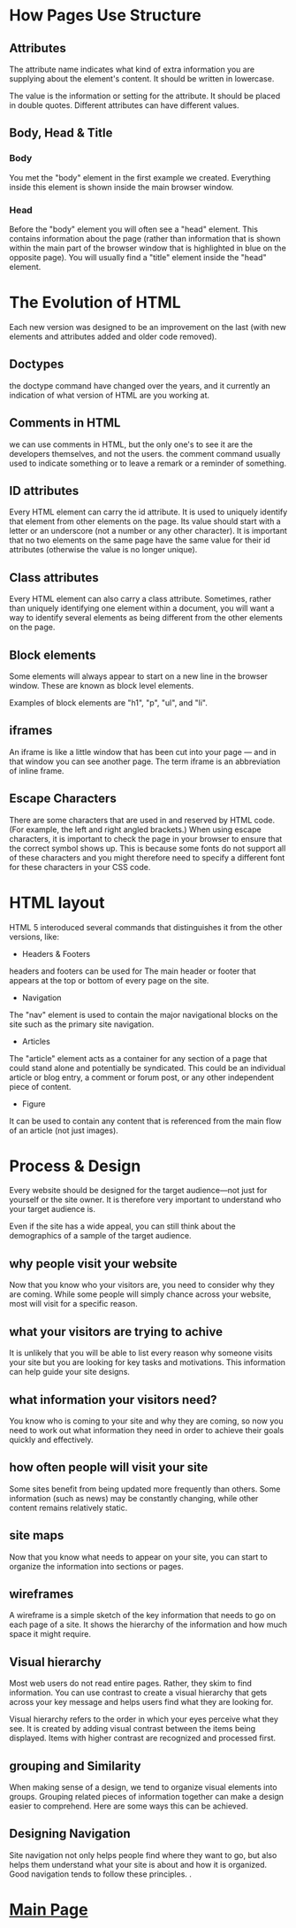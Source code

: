 # How Pages Use Structure

## Attributes
The attribute name indicates what kind of extra information you are supplying about the element's content. It should be written in lowercase.

The value is the information or setting for the attribute. It should be placed in double quotes. Different attributes can have different values.

## Body, Head & Title
### Body
You met the "body" element in the first example we created. Everything inside this element is shown inside the main browser window.
### Head
Before the "body" element you will often see a "head" element. This contains information about the page (rather than information that is shown within the main part of the browser window that is highlighted in blue on the opposite page). You will usually find a "title" element inside the "head" element.

# The Evolution of HTML
Each new version was designed to be an improvement on the last (with new elements and attributes added and older code removed).

## Doctypes

the doctype command have changed over the years, and it currently an indication of what version of HTML are you working at.

## Comments in HTML 

we can use comments in HTML, but the only one's to see it are the developers themselves, and not the users.
the comment command usually used to indicate something or to leave a remark or a reminder of something.

## ID attributes

Every HTML element can carry the id attribute. It is used to uniquely identify that element from other elements on the page. Its value should start with a letter or an underscore (not a number or any other character). It is important that no two elements on the same page have the same value for their id attributes (otherwise the value is no longer unique).

## Class attributes

Every HTML element can also carry a class attribute. Sometimes, rather than uniquely identifying one element within a document, you will want a way to identify several elements as being different from the other elements on the page.

## Block elements

Some elements will always appear to start on a new line in the browser window. These are known as block level elements.

Examples of block elements are
"h1", "p", "ul", and "li".

## iframes

An iframe is like a little window that has been cut into your page — and in that window you can see another page. The term iframe is an abbreviation of inline frame.

## Escape Characters

There are some characters that are used in and reserved by HTML code. (For example, the left and right angled brackets.)
When using escape characters, it is important to check the page in your browser to ensure that the correct symbol shows up. This is because some fonts do not support all of these characters and you might therefore need to specify a different font for these characters in your CSS code.

# HTML layout

HTML 5 interoduced several commands that distinguishes it from the other versions, like:

* Headers & Footers

headers and footers can be used for The main header or footer that appears at the top or bottom of every page on the site. 

* Navigation

The "nav" element is used to
contain the major navigational
blocks on the site such as the
primary site navigation.

* Articles

The "article" element acts as a container for any section of a page that could stand alone and potentially be syndicated. This could be an individual article or blog entry, a comment or forum post, or any other independent piece of content.

* Figure

It can be used to contain any content that is referenced from the main flow of an article (not just images).

# Process & Design

Every website should be designed for the target audience—not just for yourself or the site owner. It is therefore very important to understand who your target audience is.

Even if the site has a wide appeal, you can still think about the demographics of a sample of the target audience.

## why people visit your website

Now that you know who your visitors are, you need to consider why they are coming. While some people will simply chance across your website, most will visit for a specific reason.

## what your visitors are trying to achive

It is unlikely that you will be able to list every reason why someone visits your site but you are looking for key tasks and motivations. This information can help guide your site designs.

## what information your visitors need?

You know who is coming to your site and why they are coming, so now you need to work out what information they need in order to achieve their goals quickly and effectively.

## how often people will visit your site

Some sites benefit from being updated more frequently than others. Some information (such as news) may be constantly changing, while other content remains relatively static.

## site maps

Now that you know what needs to appear on your site, you can start to organize the information into sections or pages.

## wireframes

A wireframe is a simple sketch of the key information that needs to go on each page of a site. It shows the hierarchy of the information and how much space it might require.

## Visual hierarchy

Most web users do not read entire pages. Rather, they skim to find information. You can use contrast to create a visual hierarchy that gets across your key message and helps users find what they are looking for.

Visual hierarchy refers to the order in which your eyes perceive what they see. It is created by adding visual contrast between the items being displayed. Items with higher contrast are recognized and processed first.

## grouping and Similarity

When making sense of a design, we tend to organize visual elements into groups. Grouping related pieces of information together can make a design easier to comprehend. Here are some ways this can be achieved.

## Designing Navigation

Site navigation not only helps people find where they want to go, but also helps them understand what your site is about and how it is organized. Good navigation tends to follow these principles. .


# [Main Page](https://abdalrahmansamara.github.io/reading-notes/)